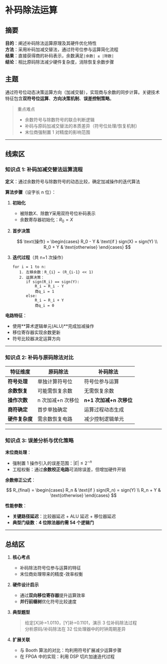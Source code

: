 # 补码除法运算

## 摘要

**目的**：阐述补码除法运算原理及其硬件优化特性  
**方法**：采用补码加减交替法，通过符号位参与运算简化流程  
**结果**：直接获得商的补码表示，余数满足`|余数| ≤ |除数|`  
**结论**：相比原码除法减少硬件复杂度，消除恢复余数步骤

## 主题

通过符号位动态决策运算方向（加减交替），实现商与余数的同步计算。关键技术特征包含**双符号位运算**、**方向决策机制**、**误差控制策略**。

> 重点难点
>
> - 余数符号与除数符号的联合判断逻辑
> - 补码与原码加减交替法的本质差异（符号位处理/恢复机制）
> - 末位商强制置 1 对精度的影响范围

---

## 线索区

### 知识点 1: 补码加减交替法运算流程

**定义**：通过余数符号与除数符号的动态比较，确定加减操作的迭代算法

**算法步骤**（设字长 n 位）：

1. **初始化**

   - 被除数$X$、除数$Y$采用双符号位补码表示
   - 余数寄存器初始化：$R_0 = X$

2. **首步决策**

   $$
   \text{操作} =
   \begin{cases}
   R_0 - Y & \text{if } sign(X) = sign(Y) \\
   R_0 + Y & \text{otherwise}
   \end{cases}
   $$

3. **迭代过程**（共 n+1 次操作）

   ```plaintext
   for i = 1 to n:
      1. 左移余数：R_{i} ← (R_{i-1} << 1)
      2. 运算决策：
         if sign(R_i) == sign(Y):
             R_i ← R_i - Y
             商q_i = 1
         else:
             R_i ← R_i + Y
             商q_i = 0
   ```

**电路特征**：

- 使用**算术逻辑单元(ALU)**完成加减操作
- 移位寄存器实现余数更新
- 符号比较器决定运算方向

---

### 知识点 2: 补码与原码除法对比

| 特征维度       | 原码除法          | 补码除法                |
| -------------- | ----------------- | ----------------------- |
| **符号处理**   | 单独计算符号位    | 符号位参与运算          |
| **余数恢复**   | 可能需恢复余数    | 无需恢复余数            |
| **操作次数**   | n 次加减+n 次移位 | **n+1 次加减+n 次移位** |
| **商符确定**   | 首步单独确定      | 运算过程动态生成        |
| **硬件复杂度** | 需余数恢复电路    | 减少控制逻辑单元        |

---

### 知识点 3: 误差分析与优化策略

**末位商处理**：

- 强制置 1 操作引入的误差范围：$|E| \leq 2^{-n}$
- 工程权衡：通过**余数校正电路**可消除误差，但增加硬件开销

**余数修正公式**：

$$
R_{final} =
\begin{cases}
R_n & \text{if } sign(R_n) = sign(Y) \\
R_n + Y & \text{otherwise}
\end{cases}
$$

**性能参数**：

- **关键路径延迟**：比较器延迟 + ALU 延迟 + 移位器延迟
- **典型门级数**：**4 位除法器约需 54 个逻辑门**

---

## 总结区

1. **核心考点**

   - 补码除法符号位参与运算的特征
   - 末位商处理带来的精度-效率权衡

2. **硬件设计启示**

   - 通过**双向移位寄存器**提升运算效率
   - **并行前缀树**优化符号比较速度

3. **典型题型**

   > 给定[X]补=1.0110，[Y]补=0.1101，演示 3 位补码除法过程  
   > 分析原码/补码除法在 32 位处理器中的时钟周期差异

4. **扩展关联**
   - 与 Booth 算法的对比：均利用符号扩展减少运算步骤
   - 在 FPGA 中的实现：利用 DSP 切片加速迭代过程
